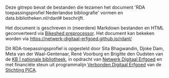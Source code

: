 Deze gitrepo bevat de bestanden die tezamen het document 'RDA toepassingsprofiel Nederlandse bibliografie' vormen en data.bibliotheken.nl/rdanl# beschrijft.

Het document is geschreven in (meerdere) Markdown bestanden en HTML geconverteerd via [Bikeshed preprocessor](https://tabatkins.github.io/bikeshed/). Het document kan bekeken worden via https://netwerk-digitaal-erfgoed.github.io/rdanl/

Dit RDA-toepassingsprofiel is opgesteld door Sita Bhagwandin, Djoke Dam,  Meta van der Waal-Gentenaar, René Voorburg en Brigitte den Oudsten van de [KB | nationale bibliotheek](https://www.kb.nl/), in opdracht van [Netwerk Digitaal Erfgoed](https://netwerkdigitaalerfgoed.nl) en met financiële steun uit programmalijn [Verbonden Digitaal Erfgoed](https://www.stichtingpica.nl/programmalijnen/verbonden-digitaal-erfgoed/) van de [Stichting PICA](https://www.stichtingpica.nl/).